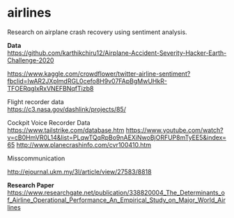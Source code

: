 # airlines
Research on airplane crash recovery using sentiment analysis.

<b> Data </b><br>
https://github.com/karthikchiru12/Airplane-Accident-Severity-Hacker-Earth-Challenge-2020 <br>

https://www.kaggle.com/crowdflower/twitter-airline-sentiment?fbclid=IwAR2JXplmdRGL0cefo8H9v07FApBgMwUHkR-TFOERqgIxRxVNEFBNqfTizb8 <br>

Flight recorder data <br>
https://c3.nasa.gov/dashlink/projects/85/<br>

Cockpit Voice Recorder Data <br>
https://www.tailstrike.com/database.htm
https://www.youtube.com/watch?v=cB0HmVR0L14&list=PLqwTQqRpBo9nAEXiNwoBjORFUP8mTyEE5&index=65
http://www.planecrashinfo.com/cvr100410.htm

Misscommunication <br>

http://ejournal.ukm.my/3l/article/view/27583/8818 <br>


<b> Research Paper </b> <br>
https://www.researchgate.net/publication/338820004_The_Determinants_of_Airline_Operational_Performance_An_Empirical_Study_on_Major_World_Airlines
